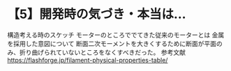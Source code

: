 # 【5】開発時の気づき・本当は…
構造考える時のスケッチ
モーターのところででてきた従来のモーターとは
金属を採用した意図について
断面二次モーメントを大きくするために断面が平面のみ、折り曲げられていないところをなくすべきだった。
参考文献
https://flashforge.jp/filament-physical-properties-table/